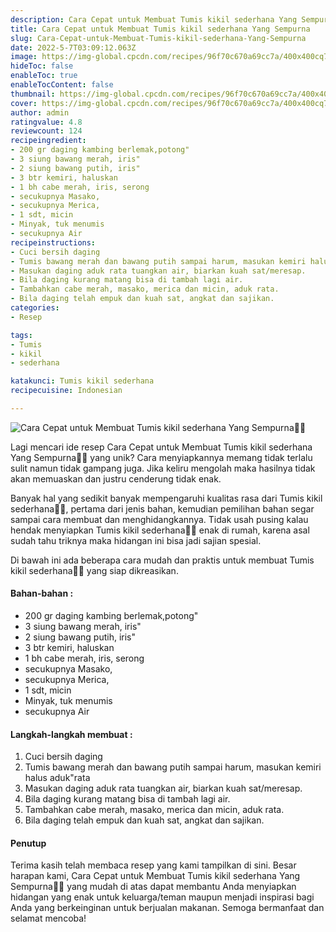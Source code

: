 ```yaml
---
description: Cara Cepat untuk Membuat Tumis kikil sederhana Yang Sempurna"
title: Cara Cepat untuk Membuat Tumis kikil sederhana Yang Sempurna
slug: Cara-Cepat-untuk-Membuat-Tumis-kikil-sederhana-Yang-Sempurna
date: 2022-5-7T03:09:12.063Z
image: https://img-global.cpcdn.com/recipes/96f70c670a69cc7a/400x400cq70/photo.jpg
hideToc: false
enableToc: true
enableTocContent: false
thumbnail: https://img-global.cpcdn.com/recipes/96f70c670a69cc7a/400x400cq70/photo.jpg
cover: https://img-global.cpcdn.com/recipes/96f70c670a69cc7a/400x400cq70/photo.jpg
author: admin
ratingvalue: 4.8
reviewcount: 124
recipeingredient:
- 200 gr daging kambing berlemak,potong"
- 3 siung bawang merah, iris"
- 2 siung bawang putih, iris"
- 3 btr kemiri, haluskan
- 1 bh cabe merah, iris, serong
- secukupnya Masako,
- secukupnya Merica,
- 1 sdt, micin
- Minyak, tuk menumis
- secukupnya Air
recipeinstructions:
- Cuci bersih daging
- Tumis bawang merah dan bawang putih sampai harum, masukan kemiri halus aduk"rata
- Masukan daging aduk rata tuangkan air, biarkan kuah sat/meresap.
- Bila daging kurang matang bisa di tambah lagi air.
- Tambahkan cabe merah, masako, merica dan micin, aduk rata.
- Bila daging telah empuk dan kuah sat, angkat dan sajikan.
categories:
- Resep

tags:
- Tumis
- kikil
- sederhana

katakunci: Tumis kikil sederhana
recipecuisine: Indonesian

---
```


![Cara Cepat untuk Membuat Tumis kikil sederhana Yang Sempurna👩‍🍳](https://img-global.cpcdn.com/recipes/96f70c670a69cc7a/400x400cq70/photo.jpg)

Lagi mencari ide resep Cara Cepat untuk Membuat Tumis kikil sederhana Yang Sempurna👩‍🍳 yang unik? Cara menyiapkannya memang tidak terlalu sulit namun tidak gampang juga. Jika keliru mengolah maka hasilnya tidak akan memuaskan dan justru cenderung tidak enak.

Banyak hal yang sedikit banyak mempengaruhi kualitas rasa dari Tumis kikil sederhana👩‍🍳, pertama dari jenis bahan, kemudian pemilihan bahan segar sampai cara membuat dan menghidangkannya. Tidak usah pusing kalau hendak menyiapkan Tumis kikil sederhana👩‍🍳 enak di rumah, karena asal sudah tahu triknya maka hidangan ini bisa jadi sajian spesial.

Di bawah ini ada beberapa cara mudah dan praktis untuk membuat Tumis kikil sederhana👩‍🍳 yang siap dikreasikan.

<!--inarticleads1-->

#### Bahan-bahan :

- 200 gr daging kambing berlemak,potong"
- 3 siung bawang merah, iris"
- 2 siung bawang putih, iris"
- 3 btr kemiri, haluskan
- 1 bh cabe merah, iris, serong
- secukupnya Masako,
- secukupnya Merica,
- 1 sdt, micin
- Minyak, tuk menumis
- secukupnya Air

<!--inarticleads2-->

#### Langkah-langkah membuat :

1. Cuci bersih daging
1. Tumis bawang merah dan bawang putih sampai harum, masukan kemiri halus aduk"rata
1. Masukan daging aduk rata tuangkan air, biarkan kuah sat/meresap.
1. Bila daging kurang matang bisa di tambah lagi air.
1. Tambahkan cabe merah, masako, merica dan micin, aduk rata.
1. Bila daging telah empuk dan kuah sat, angkat dan sajikan.

#### Penutup

Terima kasih telah membaca resep yang kami tampilkan di sini. Besar harapan kami, Cara Cepat untuk Membuat Tumis kikil sederhana Yang Sempurna👩‍🍳 yang mudah di atas dapat membantu Anda menyiapkan hidangan yang enak untuk keluarga/teman maupun menjadi inspirasi bagi Anda yang berkeinginan untuk berjualan makanan. Semoga bermanfaat dan selamat mencoba!